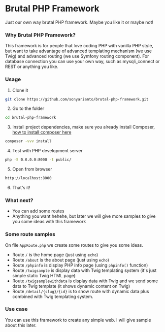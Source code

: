 # Brutal PHP Framework
Just our own way brutal PHP framework. Maybe you like it or maybe not!

### Why Brutal PHP Framework?
This framework is for people that love coding PHP with vanilla PHP style, but want to take advantage of advanced templating mechanism (we use Twig) and advanced routing (we use Symfony routing component). For database connection you can use your own way, such as mysqli_connect or REST or anything you like.

### Usage
1. Clone it

```bash
git clone https://github.com/sonyarianto/brutal-php-framework.git
```

2. Go to the folder

```bash
cd brutal-php-framework
```

3. Install project dependencies, make sure you already install Composer, [how to install composer here](https://getcomposer.org/download/)

```bash
composer -vvv install 
```

4. Test with PHP development server

```bash
php -S 0.0.0.0:8000 -t public/
```

5. Open from browser

```bash
http://localhost:8000
```

6. That's it!

### What next?
- You can add some routes
- Anything you want hehehe, but later we will give more samples to give you some ideas with this framework

### Some route samples
On file `AppRoute.php` we create some routes to give you some ideas.

- Route `/` is the home page (just using `echo`)
- Route `/about` is the about page (just using `echo`)
- Route `/phpinfo` is display PHP info page (using `phpinfo()` function)
- Route `/twigsample` is display data with Twig templating system (it's just simple static Twig HTML page)
- Route `/twigsamplewithdata` is display data with Twig and we send some data to Twig template (it shows dynamic content on Twig)
- Route `/detail/{slug}/{id}` is to show route with dynamic data plus combined with Twig templating system.

### Use case
You can use this framework to create any simple web. I will give sample about this later.
